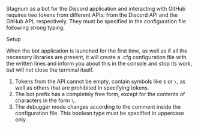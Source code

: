 Stagnum as a bot for the Discord application and interacting with GitHub requires two tokens from different APIs: from the Discord API and the GitHub API, respectively. They must be specified in the configuration file following strong typing.

Setup

When the bot application is launched for the first time, as well as if all the necessary libraries are present, it will create a .cfg configuration file with the written lines and inform you about this in the console and stop its work, but will not close the terminal itself.

1. Tokens from the API cannot be empty, contain symbols like `$` or `\`, as well as others that are prohibited in specifying tokens.
2. The bot prefix has a completely free form, except for the contents of characters in the form `\`.
3. The debugger mode changes according to the comment inside the configuration file. This boolean type must be specified in uppercase only.
